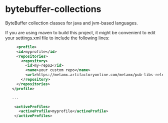 bytebuffer-collections
======================

ByteBuffer collection classes for java and jvm-based languages.



If you are using maven to build this project, it might be convenient to edit your settings.xml file
to include the following lines:

```xml
     <profile>
     <id>myprofile</id>
     <repositories>
       <repository>
         <id>my-repo2</id>
         <name>your custom repo</name>
         <url>https://metamx.artifactoryonline.com/metamx/pub-libs-releases-local</url>
       </repository>
     </repositories>
   </profile>

   ...

    <activeProfiles>
      <activeProfile>myprofile</activeProfile>
    </activeProfiles>
```



